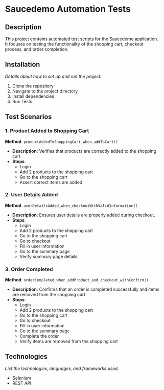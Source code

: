 Saucedemo Automation Tests
==========================

Description
-----------

This project contains automated test scripts for the Saucedemo application. It focuses on testing the functionality of the shopping cart, checkout process, and order completion.

Installation
------------

*Details about how to set up and run the project.*

1.  Clone the repository
2.  Navigate to the project directory
3.  Install dependencies
4.  Run Tests

Test Scenarios
--------------

### 1\. Product Added to Shopping Cart

**Method**: `productAddedToShoppingCart_when_addToCart()`

-   **Description**: Verifies that products are correctly added to the shopping cart.
-   **Steps**:
    -   Login
    -   Add 2 products to the shopping cart
    -   Go to the shopping cart
    -   Assert correct items are added

### 2\. User Details Added

**Method**: `userDetailsAdded_when_checkoutWithValidInformation()`

-   **Description**: Ensures user details are properly added during checkout.
-   **Steps**:
    -   Login
    -   Add 2 products to the shopping cart
    -   Go to the shopping cart
    -   Go to checkout
    -   Fill in user information
    -   Go to the summary page
    -   Verify summary page details

### 3\. Order Completed

**Method**: `orderCompleted_when_addProduct_and_checkout_withConfirm()`

-   **Description**: Confirms that an order is completed successfully and items are removed from the shopping cart.
-   **Steps**:
    -   Login
    -   Add 2 products to the shopping cart
    -   Go to the shopping cart
    -   Go to checkout
    -   Fill in user information
    -   Go to the summary page
    -   Complete the order
    -   Verify items are removed from the shopping cart

Technologies
------------

*List the technologies, languages, and frameworks used.*

-   Selenium
-   REST API
